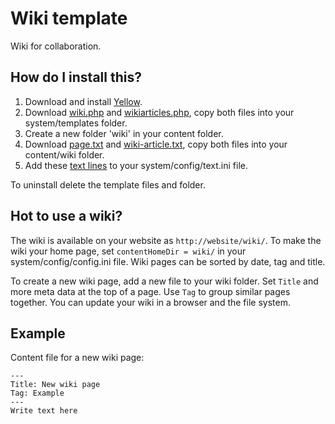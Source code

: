 Wiki template
=============

Wiki for collaboration.

How do I install this?
----------------------
1. Download and install [Yellow](https://github.com/markseu/yellowcms/).  
2. Download [wiki.php](wiki.php?raw=true) and [wikiarticles.php](wikiarticles.php?raw=true), copy both files into your system/templates folder.  
3. Create a new folder 'wiki' in your content folder.
4. Download [page.txt](page.txt?raw=true) and [wiki-article.txt](wiki-article.txt?raw=true), copy both files into your content/wiki folder.
5. Add these [text lines](text.ini?raw=true) to your system/config/text.ini file.

To uninstall delete the template files and folder.

Hot to use a wiki?
------------------
The wiki is available on your website as `http://website/wiki/`. To make the wiki  your home page, set `contentHomeDir = wiki/` in your system/config/config.ini file. Wiki pages can be sorted by date, tag and title. 

To create a new wiki page, add a new file to your wiki folder. Set `Title` and more meta data at the top of a page. Use `Tag` to group similar pages together. You can update your wiki in a browser and the file system.

Example
-------
Content file for a new wiki page:

    ---
    Title: New wiki page
    Tag: Example
    ---
    Write text here
